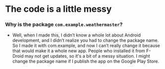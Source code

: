 # The code is a little messy

### Why is the package `com.example.weathermaster`?

- Well, when I made this, I didn’t know a whole lot about Android development, and I didn’t realize you had to change the package name. So I made it with com.example, and now I can’t really change it because that would make it a whole new app. People who installed it from F-Droid may not get updates, so it's a bit of a messy situation. I might change the package name if I publish the app on the Google Play Store.
